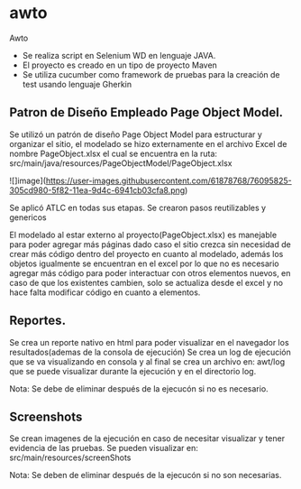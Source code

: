 # awto
Awto
* Se realiza script en Selenium WD en lenguaje JAVA.
* El proyecto es creado en un tipo de proyecto Maven
* Se utiliza cucumber como framework de pruebas para la creación de test usando lenguaje Gherkin

## Patron de Diseño Empleado Page Object Model.

Se utilizó un patrón de diseño Page Object Model para estructurar y organizar el sitio, el modelado se hizo externamente en el archivo Excel de nombre PageObject.xlsx el cual se encuentra en la ruta: src/main/java/resources/PageObjectModel/PageObject.xlsx

![]image](https://user-images.githubusercontent.com/61878768/76095825-305cd980-5f82-11ea-9d4c-6941cb03cfa8.png)

Se aplicó ATLC en todas sus etapas.
Se crearon pasos reutilizables y genericos

El modelado al estar externo al proyecto(PageObject.xlsx) es manejable para poder agregar más páginas dado caso el sitio crezca sin necesidad de crear más código dentro del proyecto en cuanto al modelado, además los objetos igualmente se encuentran en el excel por lo que no es necesario agregar más código para poder interactuar con otros elementos nuevos, en caso de que los existentes cambien, solo se actualiza desde el excel y no hace falta modificar código en cuanto a elementos.

## Reportes.

Se crea un reporte nativo en html para poder visualizar en el navegador los resultados(ademas de la consola de ejecución)
Se crea un log de ejecución que se va visualizando en consola y al final se crea un archivo en: awt/log
que se puede visualizar durante la ejecución y en el directorio log.


Nota:
Se debe de eliminar después de la ejecucón si no es necesario.


## Screenshots

Se crean imagenes de la ejecución en caso de necesitar visualizar y tener evidencia de las pruebas.
Se pueden visualizar en: src/main/resources/screenShots

Nota:
Se deben de eliminar después de la ejecucón si no son necesarias.





